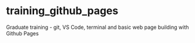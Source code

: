# training_github_pages
Graduate training - git, VS Code, terminal and basic web page building with Github Pages

